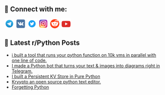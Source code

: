## 🔎 Connect with me:
[<img src="https://github.com/bullbesh/bullbesh/blob/main/images/Telegram.png" width="32" height="32" />](https://t.me/bullbesh)
[<img src="https://github.com/bullbesh/bullbesh/blob/main/images/VK.png" width="32" height="32" />](https://vk.com/bullbesh)
[<img src="https://github.com/bullbesh/bullbesh/blob/main/images/Twitter.png" width="32" height="32" />](https://twitter.com/bullbesh1)
[<img src="https://github.com/bullbesh/bullbesh/blob/main/images/Instagram.png" width="32" height="32" />](https://www.instagram.com/bullbesh)
[<img src="https://github.com/bullbesh/bullbesh/blob/main/images/Reddit.png" width="32" height="32" />](https://www.reddit.com/user/bullbesh)
[<img src="https://github.com/bullbesh/bullbesh/blob/main/images/YouTube.png" width="32" height="32" />](https://www.youtube.com/channel/UCtfjRs6uzgq5mfm8S06WTcg)

## 📕 Latest r/Python Posts
<!-- BLOG-POST-LIST:START -->
- [i built a tool that runs your python function on 10k vms in parallel with one line of code.](https://www.reddit.com/r/Python/comments/1obpjnf/i_built_a_tool_that_runs_your_python_function_on/)
- [I made a Python bot that turns your text &amp; images into diagrams right in Telegram.](https://www.reddit.com/r/Python/comments/1oborpj/i_made_a_python_bot_that_turns_your_text_images/)
- [I built a Persistent KV Store in Pure Python](https://www.reddit.com/r/Python/comments/1oborib/i_built_a_persistent_kv_store_in_pure_python/)
- [Kryypto an open source python text editor.](https://www.reddit.com/r/Python/comments/1obo3rg/kryypto_an_open_source_python_text_editor/)
- [Forgetting Python](https://www.reddit.com/r/Python/comments/1obo0ze/forgetting_python/)
<!-- BLOG-POST-LIST:END -->
